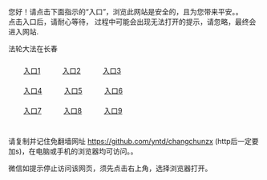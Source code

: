 您好！请点击下面指示的“入口”，浏览此网站是安全的，且为您带来平安。。 <br/>
点击入口后，请耐心等待， 过程中可能会出现无法打开的提示，请忽略，最终会进入网站. </br>

法轮大法在长春<br/>
<div style="padding:10px"><a style="margin:20px" target="_blank" href="https://d1kcdia0i13a54.cloudfront.net/2Qpsp?qebgkmy" id="ccLink1" rel="nofollow">入口1</a> <a target="_blank" style="margin:20px" href="https://d2gu72gahonmzo.cloudfront.net/2Qpsp?quibzlf" id="ccLink2" rel="nofollow">入口2</a> <a style="margin:20px" target="_blank" href="https://d3j92nzx2qfsnv.cloudfront.net/2Qpsp?kqujtqpi" id="ccLink3" rel="nofollow">入口3</a></div>

<div style="padding:10px" ><a style="margin:20px" target="_blank" href="https://d1kcdia0i13a54.cloudfront.net/2Qpsp?qebgkmy" id="ccLink4" rel="nofollow">入口4</a> <a style="margin:20px" href="https://d2gu72gahonmzo.cloudfront.net/2Qpsp?quibzlf" target="_blank" id="ccLink5" rel="nofollow">入口5</a> <a style="margin:20px" href="https://d3j92nzx2qfsnv.cloudfront.net/2Qpsp?kqujtqpi" target="_blank" id="ccLink6" rel="nofollow">入口6</a></div>

<div style="padding:10px"><a style="margin:20px" target="_blank" href="https://d1kcdia0i13a54.cloudfront.net/2Qpsp?qebgkmy" id="ccLink7" rel="nofollow">入口7</a> <a style="margin:20px" href="https://d2gu72gahonmzo.cloudfront.net/2Qpsp?quibzlf" target="_blank" id="ccLink8" rel="nofollow">入口8</a> <a style="margin:20px" target="_blank" href="https://d3j92nzx2qfsnv.cloudfront.net/2Qpsp?kqujtqpi" id="ccLink9" rel="nofollow">入口9</a></div>

<br/>



请复制并记住免翻墙网址 https://github.com/yntd/changchunzx (http后一定要加s)，在电脑或手机的浏览器均可访问。。<br/>

微信如提示停止访问该网页，须先点击右上角，选择浏览器打开。
